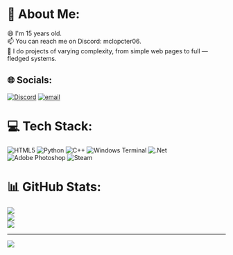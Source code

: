 # 💫 About Me:
😄 I'm 15 years old.<br>📫 You can reach me on Discord: mclopcter06.<br>🧪 I do projects of varying complexity, from simple web pages to full — fledged systems.


## 🌐 Socials:
[![Discord](https://img.shields.io/badge/Discord-%237289DA.svg?logo=discord&logoColor=white)](https://discord.gg/https://discord.com/users/853707565958823976) [![email](https://img.shields.io/badge/Email-D14836?logo=gmail&logoColor=white)](mailto:mclopcter.dev@gmail.com) 

# 💻 Tech Stack:
![HTML5](https://img.shields.io/badge/html5-%23E34F26.svg?style=for-the-badge&logo=html5&logoColor=white) ![Python](https://img.shields.io/badge/python-3670A0?style=for-the-badge&logo=python&logoColor=ffdd54) ![C++](https://img.shields.io/badge/c++-%2300599C.svg?style=for-the-badge&logo=c%2B%2B&logoColor=white) ![Windows Terminal](https://img.shields.io/badge/Windows%20Terminal-%234D4D4D.svg?style=for-the-badge&logo=windows-terminal&logoColor=white) ![.Net](https://img.shields.io/badge/.NET-5C2D91?style=for-the-badge&logo=.net&logoColor=white) ![Adobe Photoshop](https://img.shields.io/badge/adobe%20photoshop-%2331A8FF.svg?style=for-the-badge&logo=adobe%20photoshop&logoColor=white) ![Steam](https://img.shields.io/badge/steam-%23000000.svg?style=for-the-badge&logo=steam&logoColor=white)
# 📊 GitHub Stats:
![](https://github-readme-stats.vercel.app/api?username=McLopcter06&theme=dark&hide_border=false&include_all_commits=false&count_private=false)<br/>
![](https://nirzak-streak-stats.vercel.app/?user=McLopcter06&theme=dark&hide_border=false)<br/>
![](https://github-readme-stats.vercel.app/api/top-langs/?username=McLopcter06&theme=dark&hide_border=false&include_all_commits=false&count_private=false&layout=compact)

---
[![](https://visitcount.itsvg.in/api?id=McLopcter06&icon=0&color=0)](https://visitcount.itsvg.in)

<!-- Proudly created with GPRM ( https://gprm.itsvg.in ) -->
